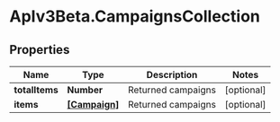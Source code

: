 # ApIv3Beta.CampaignsCollection

## Properties

Name | Type | Description | Notes
------------ | ------------- | ------------- | -------------
**totalItems** | **Number** | Returned campaigns | [optional] 
**items** | [**[Campaign]**](Campaign.md) | Returned campaigns | [optional] 


